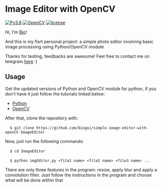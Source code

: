 # Image Editor with OpenCV
[![Py3.8](https://img.shields.io/badge/Python-3.8-blueviolet.svg)](https://docs.python.org/release/3.8.5/whatsnew/changelog.html#changelog)
[![OpenCV](https://img.shields.io/badge/openCV-4.3.0-blueviolet.svg)](https://opencv.org/opencv-4-3-0/)
[![license](https://img.shields.io/badge/license-MIT-blueviolet.svg)](https://github.com/biogui/simple-image-editor-with-openCV/blob/master/LICENSE)

Hi, I'm [Bio](https://github.com/biogui)!

And this is my fisrt personal project: a simple photo editor involving basic image processing using Python/OpenCV module

Thanks for testing, feedbacks are awesome! Feel free to contact me on telegram [here](https://t.me/gui_bio) :)

## Usage
Get the updated versions of Python and OpenCV module for python, if you don't have it just follow the tutorials linked below:
* [Python](https://realpython.com/installing-python/)
* [OpenCV](https://pypi.org/project/opencv-python/)

After that, clone the repository with:

&nbsp;&nbsp;&nbsp;&nbsp;`$ git clone https://github.com/biogui/simple-image-editor-with-openCV ImageEditor`

Now, just run the following commands:

&nbsp;&nbsp;&nbsp;&nbsp;`$ cd ImageEditor`

&nbsp;&nbsp;&nbsp;&nbsp;`$ python imgEditor.py <file1 name> <file2 name> <file3 name> ...`

There are only three features in the program: resize, apply blur and apply a convolution filter. Just follow the instructions in the program and choose what will be done within that 
